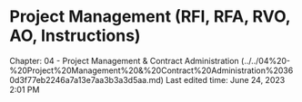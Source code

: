 # Project Management (RFI, RFA, RVO, AO, Instructions)

Chapter: 04 - Project Management & Contract Administration (../../04%20-%20Project%20Management%20&%20Contract%20Administration%20360d3f77eb2246a7a13e7aa3b3a3d5aa.md) Last edited time: June 24, 2023 2:01 PM

